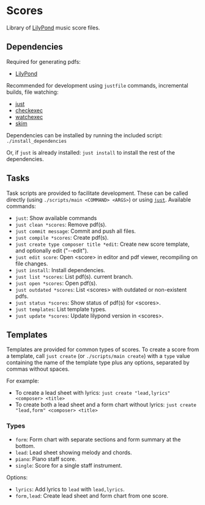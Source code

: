 # Scores

Library of [LilyPond](https://lilypond.org/) music score files.

## Dependencies

Required for generating pdfs:

- [LilyPond](https://lilypond.org/ "lilypond")

Recommended for development using `justfile` commands, incremental builds, file
watching:

- [just](https://just.systems/man/en/ "just")
- [checkexec](https://github.com/kurtbuilds/checkexec "checkexec")
- [watchexec](https://watchexec.github.io/ "watchexec")
- [skim](https://skim-app.sourceforge.io/ "skim")

Dependencies can be installed by running the included script:
`./install_dependencies`

Or, if `just` is already installed: `just install` to install the rest of the
dependencies.

## Tasks

Task scripts are provided to facilitate development. These can be called
directly (using `./scripts/main <COMMAND> <ARGS>`) or using
[`just`](https://just.systems/man/en/ "just"). Available commands:

- `just`: Show available commands
- `just clean *scores`: Remove pdf(s).
- `just commit message`: Commit and push all files.
- `just compile *scores`: Create pdf(s).
- `just create type composer title *edit`: Create new score template, and
  optionally edit ("--edit").
- `just edit score`: Open \<score\> in editor and pdf viewer, recompiling on
  file changes.
- `just install`: Install dependencies.
- `just list *scores`: List pdf(s).
  current branch.
- `just open *scores`: Open pdf(s).
- `just outdated *scores`: List \<scores\> with outdated or non-existent pdfs.
- `just status *scores`: Show status of pdf(s) for \<scores\>.
- `just templates`: List template types.
- `just update *scores`: Update lilypond version in \<scores\>.

## Templates

Templates are provided for common types of scores. To create a score from a
template, call `just create` (or `./scripts/main create`) with a `type` value
containing the name of the template type plus any options, separated by commas
without spaces.

For example:

- To create a lead sheet with lyrics: `just create "lead,lyrics" <composer> <title>`
- To create both a lead sheet and a form chart without lyrics:
  `just create "lead,form" <composer> <title>`

### Types

- `form`: Form chart with separate sections and form summary at the bottom.
- `lead`: Lead sheet showing melody and chords.
- `piano`: Piano staff score.
- `single`: Score for a single staff instrument.

Options:

- `lyrics`: Add lyrics to `lead` with `lead,lyrics`.
- `form,lead`: Create lead sheet and form chart from one score.
